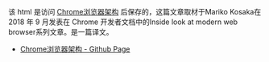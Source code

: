 该 html 是访问 [Chrome浏览器架构](https://xie.infoq.cn/article/5d36d123bfd1c56688e125ad3) 后保存的，这篇文章取材于Mariko Kosaka在 2018 年 9 月发表在 Chrome 开发者文档中的Inside look at modern web browser系列文章。是一篇译文。

- [Chrome浏览器架构 - Github Page](https://yucheng1207.github.io/frontend-notes/docs/Browser/Chrome%E6%B5%8F%E8%A7%88%E5%99%A8%E6%9E%B6%E6%9E%84/Chrome%E6%B5%8F%E8%A7%88%E5%99%A8%E6%9E%B6%E6%9E%84%20-%20InfoQ%20%E5%86%99%E4%BD%9C%E5%B9%B3%E5%8F%B0.html)
